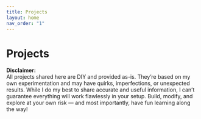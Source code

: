 ```yaml
---
title: Projects
layout: home
nav_order: "1"
---
```

# Projects

**Disclaimer:**  
All projects shared here are DIY and provided as-is. They’re based on my own experimentation and may have quirks, imperfections, or unexpected results. While I do my best to share accurate and useful information, I can’t guarantee everything will work flawlessly in your setup. Build, modify, and explore at your own risk — and most importantly, have fun learning along the way!
